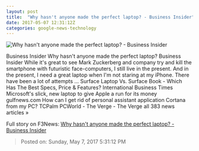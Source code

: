 ```yaml
---
layout: post
title:  "Why hasn't anyone made the perfect laptop? - Business Insider"
date: 2017-05-07 12:31:12Z
categories: google-news-technology
---
```


![Why hasn't anyone made the perfect laptop? - Business Insider](http://static2.businessinsider.com/image/590ccc2169e69a1f008b4c51-1190-625/why-hasnt-anyone-made-the-perfect-laptop.jpg)

Business Insider Why hasn't anyone made the perfect laptop? Business Insider While it's great to see Mark Zuckerberg and company try and kill the smartphone with futuristic face-computers, I still live in the present. And in the present, I need a great laptop when I'm not staring at my iPhone. There have been a lot of attempts ... Surface Laptop Vs. Surface Book - Which Has The Best Specs, Price & Features? International Business Times Microsoft's slick, new laptop to give Apple a run for its money gulfnews.com How can I get rid of personal assistant application Cortana from my PC? TCPalm PCWorld - The Verge - The Verge all 383 news articles »


Full story on F3News: [Why hasn't anyone made the perfect laptop? - Business Insider](http://www.f3nws.com/n/WF4GPD)

> Posted on: Sunday, May 7, 2017 5:31:12 PM
